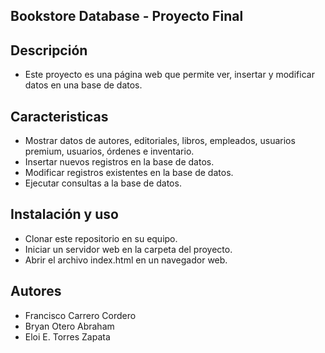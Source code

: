 ## Bookstore Database - Proyecto Final 
## Descripción
- Este proyecto es una página web que permite ver, insertar y modificar datos en una base de datos.
## Caracteristicas
- Mostrar datos de autores, editoriales, libros, empleados, usuarios premium, usuarios, órdenes e inventario.
- Insertar nuevos registros en la base de datos.
- Modificar registros existentes en la base de datos.
- Ejecutar consultas a la base de datos.
## Instalación y uso
- Clonar este repositorio en su equipo.
- Iniciar un servidor web en la carpeta del proyecto.
- Abrir el archivo index.html en un navegador web.

## Autores
- Francisco Carrero Cordero
- Bryan Otero Abraham
- Eloi E. Torres Zapata
